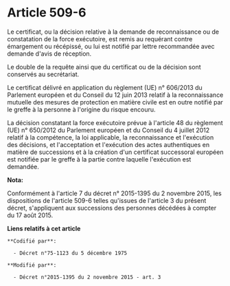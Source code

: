 # Article 509-6

Le certificat, ou la décision relative à la demande de reconnaissance ou de constatation de la force exécutoire, est remis au
requérant contre émargement ou récépissé, ou lui est notifié par lettre recommandée avec demande d'avis de réception.

Le double de la requête ainsi que du certificat ou de la décision sont conservés au secrétariat.

Le certificat délivré en application du règlement (UE) n° 606/2013 du Parlement européen et du Conseil du 12 juin 2013
relatif à la reconnaissance mutuelle des mesures de protection en matière civile est en outre notifié par le greffe à la
personne à l'origine du risque encouru. 

La décision constatant la force exécutoire prévue à l'article 48 du règlement (UE) n° 650/2012 du Parlement européen et du
Conseil du 4 juillet 2012 relatif à la compétence, la loi applicable, la reconnaissance et l'exécution des décisions, et
l'acceptation et l'exécution des actes authentiques en matière de successions et à la création d'un certificat successoral
européen est notifiée par le greffe à la partie contre laquelle l'exécution est demandée.

**Nota:**

Conformément à l'article 7 du décret n° 2015-1395 du 2 novembre 2015,    les dispositions de l'article 509-6 telles qu'issues
de l'article 3 du    présent décret, s'appliquent aux successions des personnes décédées à  compter du 17 août 2015.

**Liens relatifs à cet article**

	**Codifié par**:

	  - Décret n°75-1123 du 5 décembre 1975

	**Modifié par**:

	  - Décret n°2015-1395 du 2 novembre 2015 - art. 3

